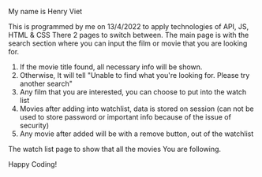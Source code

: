My name is Henry Viet

This is programmed by me on 13/4/2022 to apply technologies of API, JS, HTML & CSS
There 2 pages to switch between.
The main page is with the search section where you can input the film or movie that you are looking for.
   
1. If the movie title found, all necessary info will be shown.
2. Otherwise, It will tell "Unable to find what you're looking for. Please try another search"
3. Any film that you are interested, you can choose to put into the watch list
4. Movies after adding into watchlist, data is stored on session (can not be used to store password or important info because of the issue of security)
5. Any movie after added will be with a remove button, out of the watchlist

The watch list page to show that all the movies You are following.
 
Happy Coding!
